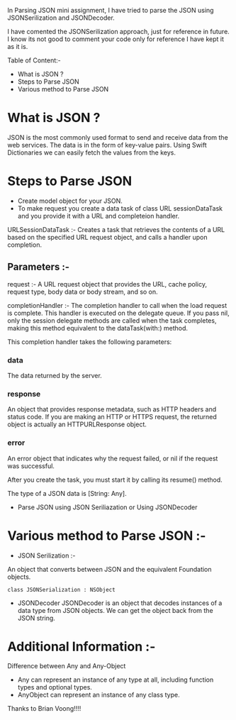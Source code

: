 In Parsing JSON mini assignment, I have tried to parse the JSON using JSONSerilization and JSONDecoder.

I have comented the JSONSerilization approach, just for reference in future. I know its not good to comment your code
only for reference I have kept it as it is.

Table of Content:-
* What is JSON ?
* Steps to Parse JSON
* Various method to Parse JSON

# What is JSON ?
JSON is the most commonly used format to send and receive data from the web services. The data is in the form of key-value pairs. Using Swift Dictionaries we can easily fetch the values from the keys.

# Steps to Parse JSON
* Create model object for your JSON.
* To make request you create a data task of class URL sessionDataTask and you provide it with a URL and completeion handler.

URLSessionDataTask :- Creates a task that retrieves the contents of a URL based on the specified URL request object, 
and calls a handler upon completion.

## Parameters :- 

request :- 
A URL request object that provides the URL, cache policy, request type, body data or body stream, and so on.

completionHandler :- 
The completion handler to call when the load request is complete. This handler is executed on the delegate queue.
  If you pass nil, only the session delegate methods are called when the task completes, making this method equivalent to the dataTask(with:) method.

This completion handler takes the following parameters:

### data
The data returned by the server.

### response
An object that provides response metadata, such as HTTP headers and status code. If you are making an HTTP or HTTPS request, the returned object is actually an HTTPURLResponse object.

### error
An error object that indicates why the request failed, or nil if the request was successful.

After you create the task, you must start it by calling its resume() method.

The type of a JSON data is [String: Any].

* Parse JSON using JSON Seriliazation or Using JSONDecoder


# Various method to Parse JSON :-

* JSON Serilization :-  

An object that converts between JSON and the equivalent Foundation objects.

```
class JSONSerialization : NSObject

```

* JSONDecoder 
JSONDecoder is an object that decodes instances of a data type from JSON objects. 
We can get the object back from the JSON string.


# Additional Information :-

Difference between Any and Any-Object
* Any can represent an instance of any type at all, including function types and optional types.
* AnyObject can represent an instance of any class type.

Thanks to Brian Voong!!!! 



